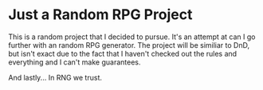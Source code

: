 # Just a Random RPG Project
This is a random project that I decided to pursue. It's an attempt at can I go further with an random RPG generator.
The project will be similiar to DnD, but isn't exact due to the fact that I haven't checked out the rules and everything and I can't make guarantees.

And lastly... In RNG we trust.
